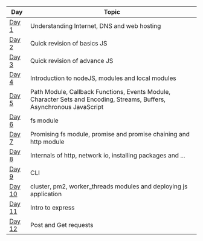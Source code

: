 
| Day | Topic |
|---|---|
| [Day 1](https://github.com/prozacnzoloft/30daysofnode/blob/main/Journal/Day%20One) | Understanding Internet, DNS and web hosting |
| [Day 2](https://github.com/prozacnzoloft/30daysofnode/blob/main/Journal/Day%20Two) | Quick revision of basics JS |
| [Day 3](https://github.com/prozacnzoloft/30daysofnode/blob/main/Journal/Day%20Three) | Quick revision of advance JS |
| [Day 4](https://github.com/prozacnzoloft/30daysofnode/blob/main/Journal/Day%20Four) | Introduction to nodeJS, modules and local modules |
| [Day 5](https://github.com/prozacnzoloft/30daysofnode/blob/main/Journal/Day%20Five) | Path Module, Callback Functions, Events Module, Character Sets and Encoding, Streams, Buffers, Asynchronous JavaScript |
| [Day 6](https://github.com/prozacnzoloft/30daysofnode/blob/main/Journal/Day%20Six) | fs module |
| [Day 7](https://github.com/prozacnzoloft/30daysofnode/blob/main/Journal/Day%20Seven) | Promising fs module, promise and promise chaining and http module |
| [Day 8](https://github.com/prozacnzoloft/30daysofnode/blob/main/Journal/Day%20Eight) | Internals of http, network io, installing packages and ... |
| [Day 9](https://github.com/prozacnzoloft/30daysofnode/blob/main/Journal/Day%20Nine) | CLI |
| [Day 10](https://github.com/prozacnzoloft/30daysofnode/blob/main/Journal/Day%20Ten) | cluster, pm2, worker_threads modules and deploying js application |
| [Day 11](https://github.com/prozacnzoloft/30daysofnode/blob/main/Journal/Day%2011) | Intro to express|
| [Day 12](https://github.com/prozacnzoloft/30daysofnode/blob/main/Journal/Day%2012) | Post and Get requests|
